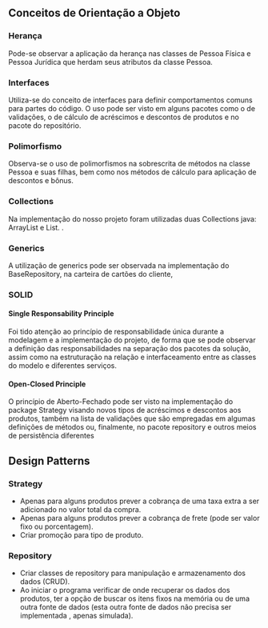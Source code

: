 ## Conceitos de Orientação a Objeto
### Herança
Pode-se observar a aplicação da herança nas classes de Pessoa Física e Pessoa Jurídica que herdam seus atributos da classe Pessoa.

### Interfaces
Utiliza-se do conceito de interfaces para definir comportamentos comuns para partes do código. O uso pode ser visto em alguns pacotes
como o de validações, o de cálculo de acréscimos e descontos de produtos e no pacote do repositório.

### Polimorfismo
Observa-se o uso de polimorfismos na sobrescrita de métodos na classe Pessoa e suas filhas, bem como nos métodos de cálculo
para aplicação de descontos e bônus.

### Collections
Na implementação do nosso projeto foram utilizadas duas Collections java: ArrayList e List.
.

### Generics
A utilização de generics pode ser observada na implementação do BaseRepository, na carteira de cartões do cliente,

### SOLID

#### Single Responsability Principle
Foi tido atenção ao princípio de responsabilidade única durante a modelagem e a implementação do projeto,
de forma que se pode observar a definição das responsabilidades na separação dos pacotes da solução, assim como
na estruturação na relação e interfaceamento entre as classes do modelo e diferentes serviços.

#### Open-Closed Principle
O princípio de Aberto-Fechado pode ser visto na implementação do package Strategy visando novos tipos
de acréscimos e descontos aos produtos, também na lista de validações que são empregadas em algumas definições de métodos
ou, finalmente, no pacote repository e outros meios de persistência diferentes

## Design Patterns
### Strategy
- Apenas para alguns produtos prever a cobrança de uma taxa extra a ser adicionado no valor total da compra.
- Apenas para alguns produtos prever a cobrança de frete (pode ser valor fixo ou porcentagem).
- Criar promoção para tipo de produto.

### Repository
- Criar classes de repository para manipulação e armazenamento dos dados (CRUD).
- Ao iniciar o programa verificar de onde recuperar os dados dos produtos, ter a opção de buscar os itens
  fixos na memória ou de uma outra fonte de dados (esta outra fonte de dados não precisa ser implementada
  , apenas simulada).